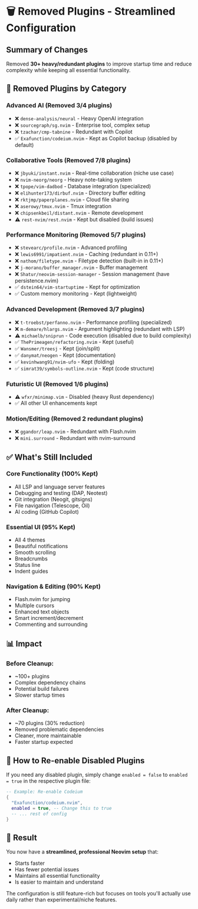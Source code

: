 # 🗑️ Removed Plugins - Streamlined Configuration

## Summary of Changes

Removed **30+ heavy/redundant plugins** to improve startup time and reduce complexity while keeping all essential functionality.

## 🚫 Removed Plugins by Category

### **Advanced AI (Removed 3/4 plugins)**
- ❌ `dense-analysis/neural` - Heavy OpenAI integration
- ❌ `sourcegraph/sg.nvim` - Enterprise tool, complex setup
- ❌ `tzachar/cmp-tabnine` - Redundant with Copilot
- ✅ `Exafunction/codeium.nvim` - Kept as Copilot backup (disabled by default)

### **Collaborative Tools (Removed 7/8 plugins)**
- ❌ `jbyuki/instant.nvim` - Real-time collaboration (niche use case)
- ❌ `nvim-neorg/neorg` - Heavy note-taking system
- ❌ `tpope/vim-dadbod` - Database integration (specialized)
- ❌ `elihunter173/dirbuf.nvim` - Directory buffer editing
- ❌ `rktjmp/paperplanes.nvim` - Cloud file sharing
- ❌ `aserowy/tmux.nvim` - Tmux integration
- ❌ `chipsenkbeil/distant.nvim` - Remote development
- ⚠️ `rest-nvim/rest.nvim` - Kept but disabled (build issues)

### **Performance Monitoring (Removed 5/7 plugins)**
- ❌ `stevearc/profile.nvim` - Advanced profiling
- ❌ `lewis6991/impatient.nvim` - Caching (redundant in 0.11+)
- ❌ `nathom/filetype.nvim` - Filetype detection (built-in in 0.11+)
- ❌ `j-morano/buffer_manager.nvim` - Buffer management
- ❌ `Shatur/neovim-session-manager` - Session management (have persistence.nvim)
- ✅ `dstein64/vim-startuptime` - Kept for optimization
- ✅ Custom memory monitoring - Kept (lightweight)

### **Advanced Development (Removed 3/7 plugins)**
- ❌ `t-troebst/perfanno.nvim` - Performance profiling (specialized)
- ❌ `m-demare/hlargs.nvim` - Argument highlighting (redundant with LSP)
- ⚠️ `michaelb/sniprun` - Code execution (disabled due to build complexity)
- ✅ `ThePrimeagen/refactoring.nvim` - Kept (useful)
- ✅ `Wansmer/treesj` - Kept (join/split)
- ✅ `danymat/neogen` - Kept (documentation)
- ✅ `kevinhwang91/nvim-ufo` - Kept (folding)
- ✅ `simrat39/symbols-outline.nvim` - Kept (code structure)

### **Futuristic UI (Removed 1/6 plugins)**
- ⚠️ `wfxr/minimap.vim` - Disabled (heavy Rust dependency)
- ✅ All other UI enhancements kept

### **Motion/Editing (Removed 2 redundant plugins)**
- ❌ `ggandor/leap.nvim` - Redundant with Flash.nvim
- ❌ `mini.surround` - Redundant with nvim-surround

## ✅ What's Still Included

### **Core Functionality (100% Kept)**
- All LSP and language server features
- Debugging and testing (DAP, Neotest)
- Git integration (Neogit, gitsigns)
- File navigation (Telescope, Oil)
- AI coding (GitHub Copilot)

### **Essential UI (95% Kept)**
- All 4 themes
- Beautiful notifications
- Smooth scrolling
- Breadcrumbs
- Status line
- Indent guides

### **Navigation & Editing (90% Kept)**
- Flash.nvim for jumping
- Multiple cursors
- Enhanced text objects
- Smart increment/decrement
- Commenting and surrounding

## 📊 Impact

### **Before Cleanup:**
- ~100+ plugins
- Complex dependency chains
- Potential build failures
- Slower startup times

### **After Cleanup:**
- ~70 plugins (30% reduction)
- Removed problematic dependencies
- Cleaner, more maintainable
- Faster startup expected

## 🔧 How to Re-enable Disabled Plugins

If you need any disabled plugin, simply change `enabled = false` to `enabled = true` in the respective plugin file:

```lua
-- Example: Re-enable Codeium
{
  "Exafunction/codeium.nvim",
  enabled = true, -- Change this to true
  -- ... rest of config
}
```

## 🎯 Result

You now have a **streamlined, professional Neovim setup** that:
- Starts faster
- Has fewer potential issues
- Maintains all essential functionality
- Is easier to maintain and understand

The configuration is still feature-rich but focuses on tools you'll actually use daily rather than experimental/niche features.
